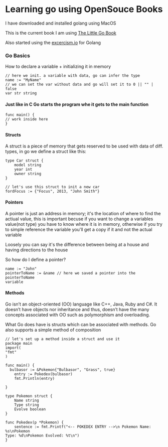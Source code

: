 [logo]: https://golang.org/doc/gopher/talks.png
# Learning go using OpenSouce Books
I have downloaded and installed golang using MacOS 

This is the current book I am using [The Little Go
Book](https://www.openmymind.net/The-Little-Go-Book/)

Also started using the [excercism.io](https://exercism.io/tracks/go) for Golang


### Go Basics
How to declare a variable + initializing it in memory

```golang
// here we init. a variable with data, go can infer the type
name := "MyName"
// we can set the var without data and go will set it to 0 || "" | false
var str string
```

#### Just like in C Go starts the program whe it gets to the main function
```golang
func main() {
// work inside here
}
```

#### Structs
A struct is a piece of memory that gets reserved to be used with data of
diff. types, in go we define a struct like this:
```golang
type Car struct {
	model string
	year int
	owner string
}

// let's use this struct to init a new car
fordFocus := {"Focus", 2013, "John Smith"}
```
#### Pointers
A pointer is just an address in memory; it's the location of where to find the
actiual value, this is important becuse if you want to change a variables
value(not type) you have to know where it is in memory, otherwise if you try to
simple reference the variable you'll get a copy if it and not the actual
variable

Loosely you can say it's the difference between being at a house and having
directions to the house

So how do I define a pointer?
```golang
name := "John"
pointerToName := &name // here we saved a pointer into the pointerToName
variable
```

#### Methods
Go isn’t an object-oriented (OO) language like C++, Java, Ruby and C#. It doesn’t have objects nor inheritance and
thus, doesn’t have the many concepts associated with OO such as polymorphism and overloading.

What Go does have is structs which can be associated with methods. Go also
supports a simple method of composition
```golang
// let's set up a method inside a struct and use it
package main
import(
"fmt"
)

func main() {
  bulbasor := &Pokemon{"Bulbasor", "Grass", true}
	entry := Pokedex(bulbasor)
	fmt.Println(entry)
	
}

type Pokemon struct {
	Name string
	Type string
	Evolve boolean
}

func Pokedex(p *Pokemon) {
	sentence := fmt.Printf("<-- POKEDEX ENTRY -->\n Pokemon Name: %s\nPokemon
Type: %d\nPokemon Evolved: %t\n")	
}
``` 
